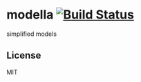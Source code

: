 # modella [![Build Status](https://secure.travis-ci.org/modella/modella.png?branch=master)](http://travis-ci.org/modella/modella)

  simplified models

## License

MIT
